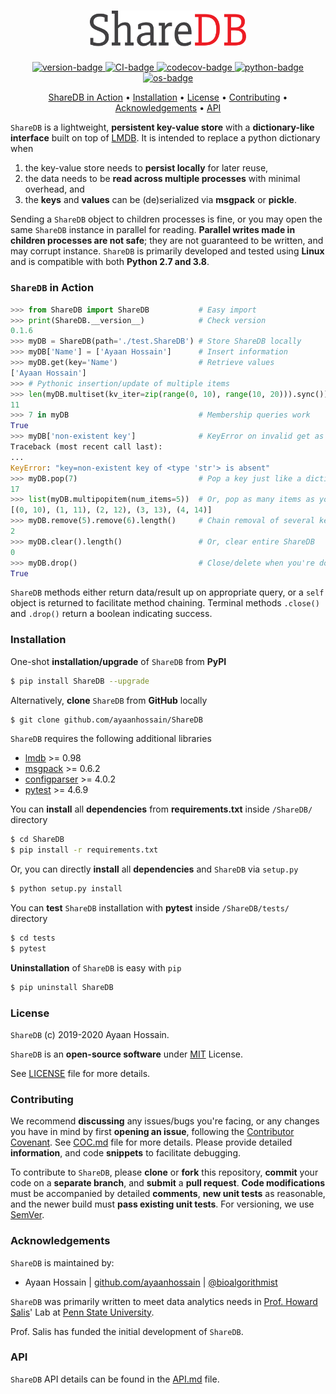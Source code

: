 ﻿<h1 align="center">
    <img src="./logo/logo.svg"  alt="ShareDB" width="250"/>
</h1>

<p align="center">
	<a href="https://img.shields.io/badge/version-0.1.6-blue">
	    <img src="https://img.shields.io/badge/version-0.1.6-blue"
	     alt="version-badge">
    </a>
	<a href="https://github.com/ayaanhossain/ShareDB/workflows/CI/badge.svg">
	    <img src="https://github.com/ayaanhossain/ShareDB/workflows/CI/badge.svg"
	     alt="CI-badge">
    </a>
	<a href="https://codecov.io/gh/ayaanhossain/ShareDB">
		<img src="https://codecov.io/gh/ayaanhossain/ShareDB/branch/master/graph/badge.svg?token=syTKRG9H8O"
		 alt="codecov-badge">
    </a>
	<a href="https://img.shields.io/badge/python-2.7%20and%203.8-blue">
	    <img src="https://img.shields.io/badge/python-2.7%20and%203.8-blue"
	     alt="python-badge">
    </a>
	<a href="https://img.shields.io/badge/os-Linux-blue">
	    <img src="https://img.shields.io/badge/os-Linux-blue"
	     alt="os-badge">
    </a>
</p>

<p align="center">
  <a href="#sharedb-in-action">ShareDB in Action</a> •
  <a href="#installation">Installation</a> •
  <a href="#license">License</a> •
  <a href="#contributing">Contributing</a> •
  <a href="#acknowledgements">Acknowledgements</a> •
  <a href="./docs/API.md">API</a>
</p>

`ShareDB` is a lightweight, **persistent key-value store** with a **dictionary-like interface** built on top of [LMDB](https://symas.com/lmdb/). It is intended to replace a python dictionary when

 1. the key-value store needs to **persist locally** for later reuse,
 2. the data needs to be **read across multiple processes** with minimal overhead, and 
 3. the **keys** and **values** can be (de)serialized via **msgpack** or **pickle**.

Sending a `ShareDB` object to children processes is fine, or you may open the same `ShareDB` instance in parallel for reading. **Parallel writes made in children processes are not safe**; they are not guaranteed to be written, and may corrupt instance. `ShareDB` is primarily developed and tested using **Linux** and is compatible with both **Python 2.7 and 3.8**.

### `ShareDB` in Action
```python
>>> from ShareDB import ShareDB           # Easy import
>>> print(ShareDB.__version__)            # Check version
0.1.6
>>> myDB = ShareDB(path='./test.ShareDB') # Store ShareDB locally
>>> myDB['Name'] = ['Ayaan Hossain']      # Insert information
>>> myDB.get(key='Name')                  # Retrieve values
['Ayaan Hossain']
>>> # Pythonic insertion/update of multiple items
>>> len(myDB.multiset(kv_iter=zip(range(0, 10), range(10, 20))).sync())
11
>>> 7 in myDB                             # Membership queries work
True
>>> myDB['non-existent key']              # KeyError on invalid get as expected
Traceback (most recent call last):
...
KeyError: "key=non-existent key of <type 'str'> is absent"
>>> myDB.pop(7)                           # Pop a key just like a dictionary
17
>>> list(myDB.multipopitem(num_items=5))  # Or, pop as many items as you need
[(0, 10), (1, 11), (2, 12), (3, 13), (4, 14)]
>>> myDB.remove(5).remove(6).length()     # Chain removal of several keys
2
>>> myDB.clear().length()                 # Or, clear entire ShareDB
0
>>> myDB.drop()                           # Close/delete when you're done
True
```
`ShareDB` methods either return data/result up on appropriate query, or a `self` object is returned to facilitate method chaining. Terminal methods `.close()` and `.drop()` return a boolean indicating success.

### Installation
One-shot **installation/upgrade** of `ShareDB` from **PyPI**
```bash
$ pip install ShareDB --upgrade
```
Alternatively, **clone** `ShareDB` from **GitHub** locally
```bash
$ git clone github.com/ayaanhossain/ShareDB
```
`ShareDB` requires the following additional libraries
- [lmdb](https://pypi.org/project/lmdb/) >= 0.98
- [msgpack](https://pypi.org/project/msgpack/) >= 0.6.2
- [configparser](https://pypi.org/project/configparser/) >= 4.0.2
- [pytest](https://pypi.org/project/pytest/) >= 4.6.9

You can **install** all **dependencies** from **requirements.txt** inside `/ShareDB/` directory
```bash
$ cd ShareDB
$ pip install -r requirements.txt
```
Or, you can directly **install** all **dependencies** and `ShareDB` via `setup.py`
```bash
$ python setup.py install
```
You can **test** `ShareDB` installation with **pytest** inside `/ShareDB/tests/` directory
```bash
$ cd tests
$ pytest
```
**Uninstallation** of `ShareDB` is easy with `pip`
```bash
$ pip uninstall ShareDB
```

### License
`ShareDB` (c) 2019-2020 Ayaan Hossain.

`ShareDB` is an **open-source software** under [MIT](https://opensource.org/licenses/MIT) License.

See [LICENSE](./LICENSE) file for more details.

### Contributing
We recommend **discussing** any issues/bugs you're facing, or any changes you have in mind by first **opening an issue**, following the [Contributor Covenant](https://www.contributor-covenant.org/version/2/0/code_of_conduct). See [COC.md](./docs/COC.md) file for more details. Please provide detailed **information**, and code **snippets** to facilitate debugging.

To contribute to `ShareDB`, please **clone** or **fork** this repository, **commit** your code on a **separate branch**, and **submit** a **pull request**. **Code modifications** must be accompanied by detailed **comments**, **new unit tests** as reasonable, and the newer build must **pass existing unit tests**.  For versioning, we use [SemVer](https://semver.org/).

### Acknowledgements
`ShareDB` is maintained by:

 - Ayaan Hossain | [github.com/ayaanhossain](https://github.com/ayaanhossain) | [@bioalgorithmist](https://twitter.com/bioalgorithmist)

`ShareDB` was primarily written to meet data analytics needs in [Prof. Howard Salis](https://twitter.com/hsalis)' Lab at [Penn State University](https://salislab.net/).

Prof. Salis has funded the initial development of `ShareDB`.

### API
`ShareDB` API details can be found in the [API.md](./docs/API.md) file.
